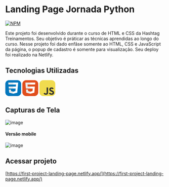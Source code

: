 # Landing Page Jornada Python
[![NPM](https://img.shields.io/npm/l/react)](https://github.com/LucasRibasCardoso/Projeto-Ecommerce/blob/main/LICENSE) 

Este projeto foi desenvolvido durante o curso de HTML e CSS da Hashtag Treinamentos. Seu objetivo é práticar as técnicas aprendidas ao longo do curso. Nesse projeto foi dado enfâse somente ao HTML, CSS e JavaScript da página, o popup de cadastro é somente para visualização. Seu deploy foi realizado na Netlify.

## Tecnologias Utilizadas
<p>
  <img src="https://github.com/tandpfun/skill-icons/blob/main/icons/CSS.svg" alt="CSS Icon" width="50" height="50">
  <img src="https://github.com/tandpfun/skill-icons/blob/main/icons/HTML.svg" alt="HTML Icon" width="50" height="50">
  <img src="https://github.com/tandpfun/skill-icons/blob/main/icons/JavaScript.svg" alt="HTML Icon" width="50" height="50">
</p>

## Capturas de Tela
![image](https://github.com/user-attachments/assets/8a31a934-806b-4c72-a269-9751b1037b1f)
#### Versão mobile
![image](https://github.com/user-attachments/assets/119991d3-6d87-4a17-82a8-e46a53352ca1)

## Acessar projeto
[https://first-project-landing-page.netlify.app/](https://first-project-landing-page.netlify.app/)
